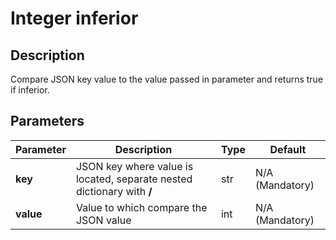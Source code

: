 # Integer inferior

## Description

Compare JSON key value to the value passed in parameter and returns true if inferior.

## Parameters

| Parameter | Description                                                            | Type | Default         |
| --------- | ---------------------------------------------------------------------- | ---- | --------------- |
| **key**   | JSON key where value is located, separate nested dictionary with **/** | str  | N/A (Mandatory) |
| **value** | Value to which compare the JSON value                                  | int  | N/A (Mandatory) |

